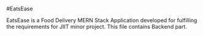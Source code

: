 #EatsEase

EatsEase is a Food Delivery MERN Stack Application developed for fulfilling the requirements for JIIT minor project.
This file contains Backend part.
